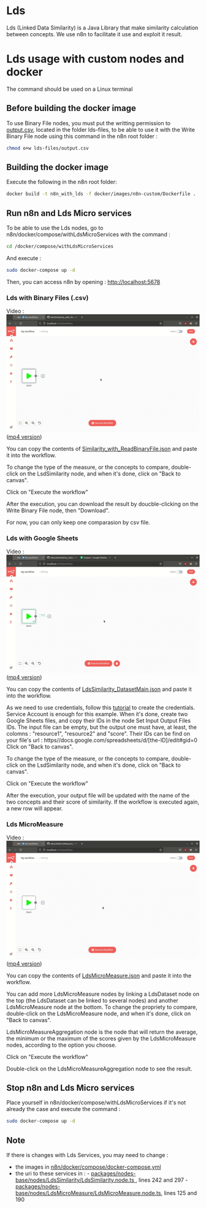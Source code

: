 # Lds

Lds (Linked Data Similarity) is a Java Library that make similarity calculation between concepts.
We use n8n to facilitate it use and exploit it result.

# Lds usage with custom nodes and docker

The command should be used on a Linux terminal

## Before building the docker image

To use Binary File nodes, you must put the writting permission to [output.csv](https://github.com/Eli6a/n8n/blob/master/lds-files/output.csv), located in the folder lds-files, to be able to use it with the Write Binary File node using this command in the n8n root folder :
```bash
chmod o+w lds-files/output.csv
```

## Building the docker image

Execute the following in the n8n root folder:
```bash
docker build -t n8n_with_lds -f docker/images/n8n-custom/Dockerfile .
```

## Run n8n and Lds Micro services

To be able to use the Lds nodes, go to n8n/docker/compose/withLdsMicroServices with the command :
```bash
cd /docker/compose/withLdsMicroServices
```
And execute :
```bash
sudo docker-compose up -d
```

Then, you can access n8n by opening : [http://localhost:5678](http://localhost:5678)

### Lds with Binary Files (.csv)

Video : ![](https://github.com/Eli6a/n8n/blob/master/workflow-examples/video-examples/LdsSimilarity_with_ReadBinaryFile.gif)
([mp4 version](https://raw.githubusercontent.com/Eli6a/n8n/master/workflow-examples/video-examples/LdsSimilarity_with_ReadBinaryFile.mp4))

You can copy the contents of [Similarity_with_ReadBinaryFile.json](https://github.com/Eli6a/n8n/blob/master/workflow-examples/Similarity_with_ReadBinaryFile.json) and paste it into the workflow.

To change the type of the measure, or the concepts to compare, double-click on the LsdSimilarity node, 
and when it's done, click on "Back to canvas".

Click on "Execute the workflow"

After the execution, you can download the result by doucble-clicking on the Write Binary File node, then "Download".

For now, you can only keep one comparasion by csv file.

### Lds with Google Sheets

Video : ![](https://github.com/Eli6a/n8n/blob/master/workflow-examples/video-examples/LdsSimilarity_DatasetMain.gif)
([mp4 version](https://raw.githubusercontent.com/Eli6a/n8n/master/workflow-examples/video-examples/LdsSimilarity_DatasetMain.mp4))

You can copy the contents of [LdsSimilarity_DatasetMain.json](https://github.com/Eli6a/n8n/blob/master/workflow-examples/LdsSimilarity_DatasetMain.json) and paste it into the workflow.

As we need to use credentials, follow this [tutorial](https://docs.n8n.io/integrations/credentials/google/) to create the credentials. Service Account is enough for this example.
When it's done, create two Google Sheets files, and copy their IDs in the node Set Input Output Files IDs.
The input file can be empty, but the output one must have, at least, the colomns : "resource1", "resource2" and "score". 
Their IDs can be find on your file's url : ht<span>tps//docs.google.</span>com/spreadsheets/d/<span>[the-ID]/edit#gid=0</span>
Click on "Back to canvas".

To change the type of the measure, or the concepts to compare, double-click on the LsdSimilarity node, 
and when it's done, click on "Back to canvas".

Click on "Execute the workflow"

After the execution, your output file will be updated with the name of the two concepts and their score of similarity. 
If the workflow is executed again, a new row will appear.

### Lds MicroMeasure

Video : ![](https://github.com/Eli6a/n8n/blob/master/workflow-examples/video-examples/LdsMicroMeasure.gif)
([mp4 version](https://raw.githubusercontent.com/Eli6a/n8n/master/workflow-examples/video-examples/LdsMicroMeasure.mp4))

You can copy the contents of [LdsMicroMeasure.json](https://github.com/Eli6a/n8n/blob/master/workflow-examples/LdsMicroMeasure.json) and paste it into the workflow.

You can add more LdsMicroMeasure nodes by linking a LdsDataset node on the top (the LdsDataset can be linked to several nodes) and another LdsMicroMeasure node at the bottom.
To change the propriety to compare, double-click on the LdsMicroMeasure node, 
and when it's done, click on "Back to canvas".

LdsMicroMeasureAggregation node is the node that will return the average, the minimum or the maximum of the scores given by the LdsMicroMeasure nodes, according to the option you choose.

Click on "Execute the workflow"

Double-click on the LdsMicroMeasureAggregation node to see the result.

## Stop n8n and Lds Micro services

Place yourself in n8n/docker/compose/withLdsMicroServices if it's not already the case and execute the command :
```bash
sudo docker-compose up -d
```

## Note

If there is changes with Lds Services, you may need to change :
- the images in [n8n/docker/compose/docker-compose.yml](https://github.com/Eli6a/n8n/blob/master/docker/compose/withLdsMicroServices/docker-compose.yml)
- the uri to these services in :
				- [packages/nodes-base/nodes/LdsSimilarity/LdsSimilarity.node.ts ](https://github.com/Eli6a/n8n/blob/master/packages/nodes-base/nodes/LdsSimilarity/LdsSimilarity.node.ts), lines 242 and 297
				- [packages/nodes-base/nodes/LdsMicroMeasure/LdsMicroMeasure.node.ts](https://github.com/Eli6a/n8n/blob/master/packages/nodes-base/nodes/LdsMicroMeasure/LdsMicroMeasure.node.ts), lines 125 and 190

